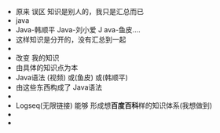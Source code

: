 - 原来 误区  知识是别人的，我只是汇总而已
- java
- Java-韩顺平  Java-刘小爱 J ava-鱼皮....
- 这样知识是分开的，没有汇总到一起
-
- 改变  我的知识
- 由具体的知识点为本
- Java语法  (视频) 或(鱼皮) 或(韩顺平)
- 由这些东西构成了 Java语法
-
- Logseq(无限链接) 能够 形成想**百度百科**样的知识体系(我想做到)
-
-